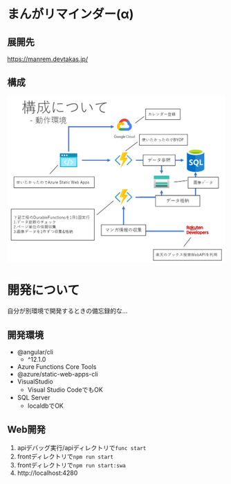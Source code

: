 # まんがリマインダー(α)

## 展開先

https://manrem.devtakas.jp/

## 構成

![](./.attachements/2021-08-22-15-47-09.png)

# 開発について

自分が別環境で開発するときの備忘録的な…

## 開発環境

- @angular/cli
  - ^12.1.0
- Azure Functions Core Tools
- @azure/static-web-apps-cli
- VisualStudio
  - Visual Studio CodeでもOK
- SQL Server
  - localdbでOK

## Web開発

1. apiデバッグ実行/apiディレクトリで`func start`
2. frontディレクトリで`npm run start`
3. frontディレクトリで`npm run start:swa`
4. http://localhost:4280

<!-- TODO: 実験用 -->